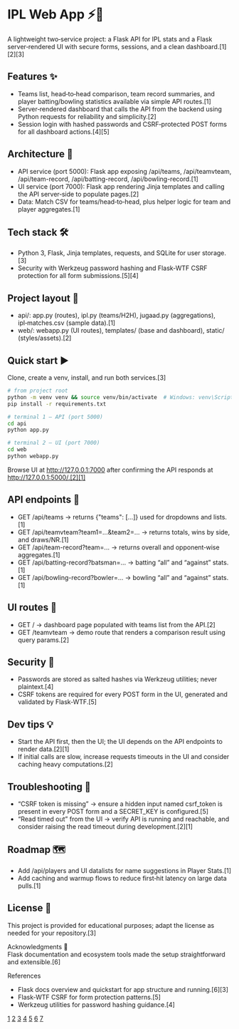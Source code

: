 

# IPL Web App ⚡🏏  
A lightweight two‑service project: a Flask API for IPL stats and a Flask server‑rendered UI with secure forms, sessions, and a clean dashboard.[1][2][3]

## Features ✨  
- Teams list, head‑to‑head comparison, team record summaries, and player batting/bowling statistics available via simple API routes.[1]
- Server‑rendered dashboard that calls the API from the backend using Python requests for reliability and simplicity.[2]
- Session login with hashed passwords and CSRF‑protected POST forms for all dashboard actions.[4][5]

## Architecture 🧩  
- API service (port 5000): Flask app exposing /api/teams, /api/teamvteam, /api/team-record, /api/batting-record, /api/bowling-record.[1]
- UI service (port 7000): Flask app rendering Jinja templates and calling the API server‑side to populate pages.[2]
- Data: Match CSV for teams/head‑to‑head, plus helper logic for team and player aggregates.[1]

## Tech stack 🛠️  
- Python 3, Flask, Jinja templates, requests, and SQLite for user storage.[3]
- Security with Werkzeug password hashing and Flask‑WTF CSRF protection for all form submissions.[5][4]

## Project layout 📁  
- api/: app.py (routes), ipl.py (teams/H2H), jugaad.py (aggregations), ipl‑matches.csv (sample data).[1]
- web/: webapp.py (UI routes), templates/ (base and dashboard), static/ (styles/assets).[2]

## Quick start ▶️  
Clone, create a venv, install, and run both services.[3]
```bash
# from project root
python -m venv venv && source venv/bin/activate  # Windows: venv\Scripts\activate
pip install -r requirements.txt

# terminal 1 – API (port 5000)
cd api
python app.py

# terminal 2 – UI (port 7000)
cd web
python webapp.py
```

Browse UI at http://127.0.0.1:7000 after confirming the API responds at http://127.0.0.1:5000/.[2][1]

## API endpoints 🔌  
- GET /api/teams → returns {"teams": [...]} used for dropdowns and lists.[1]
- GET /api/teamvteam?team1=...&team2=... → returns totals, wins by side, and draws/NR.[1]
- GET /api/team-record?team=... → returns overall and opponent‑wise aggregates.[1]
- GET /api/batting-record?batsman=... → batting “all” and “against” stats.[1]
- GET /api/bowling-record?bowler=... → bowling “all” and “against” stats.[1]

## UI routes 🧭  
- GET / → dashboard page populated with teams list from the API.[2]
- GET /teamvteam → demo route that renders a comparison result using query params.[2]

## Security 🔐  
- Passwords are stored as salted hashes via Werkzeug utilities; never plaintext.[4]
- CSRF tokens are required for every POST form in the UI, generated and validated by Flask‑WTF.[5]

## Dev tips 💡  
- Start the API first, then the UI; the UI depends on the API endpoints to render data.[2][1]
- If initial calls are slow, increase requests timeouts in the UI and consider caching heavy computations.[2]

## Troubleshooting 🧯  
- “CSRF token is missing” → ensure a hidden input named csrf_token is present in every POST form and a SECRET_KEY is configured.[5]
- “Read timed out” from the UI → verify API is running and reachable, and consider raising the read timeout during development.[2][1]

## Roadmap 🗺️  
- Add /api/players and UI datalists for name suggestions in Player Stats.[1]
- Add caching and warmup flows to reduce first‑hit latency on large data pulls.[1]

## License 📜  
This project is provided for educational purposes; adapt the license as needed for your repository.[3]

Acknowledgments 🙏  
Flask documentation and ecosystem tools made the setup straightforward and extensible.[6]

References  
- Flask docs overview and quickstart for app structure and running.[6][3]
- Flask‑WTF CSRF for form protection patterns.[5]
- Werkzeug utilities for password hashing guidance.[4]

[1](https://ppl-ai-file-upload.s3.amazonaws.com/web/direct-files/attachments/89181332/a10d5c34-11ea-432d-9297-54fdb6e7154b/app.py)
[2](https://ppl-ai-file-upload.s3.amazonaws.com/web/direct-files/attachments/89181332/14bb9d3c-2a88-4380-9a2f-9ecafee961b6/app.py)
[3](https://flask.palletsprojects.com/en/stable/quickstart/)
[4](https://werkzeug.palletsprojects.com/en/stable/utils/)
[5](https://flask-wtf.readthedocs.io/en/0.15.x/csrf.html)
[6](https://flask.palletsprojects.com)
[7](https://ppl-ai-file-upload.s3.amazonaws.com/web/direct-files/attachments/89181332/f5e2a0fb-9b70-49a8-8f32-3e6dd4b4a368/index.html)
